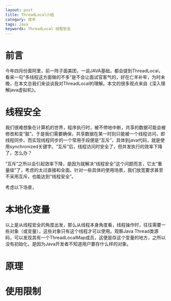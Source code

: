 ```yaml
---
layout: post
title: ThreadLocal小结
category: 技术
tags: Java
keywords: ThreadLocal 线程安全
---
```


# 前言 #
今年四月份面阿里，前一阵子面美团，一说JAVA基础，都会提到ThreadLocal，看来一句“多线程这方面做的不多”是不会让面试官客气的，好在亡羊补牢，为时未晚，在本文总我们来谈谈我对ThreadLocal的理解。本文的很多观点来自《深入理解java虚拟机》。

# 线程安全 #
我们很难想象在计算机的世界，程序执行时，被不停地中断，共享的数据可能会被修改和变“脏”。于是我们需要确保，共享数据在某一时刻只能被一个线程访问，即线程同步。而实现线程同步的一个常用手段便是“互斥”，具体到java代码，就是使用synchronized关键字。“互斥”后，线程访问时安全了，但并发执行的效率下降了，怎么办？

“互斥”之所以会引起效率下降，是因为就解决“线程安全”这个问题而言，它太“重量级”了，考虑的太过直接和全面。针对一些具体的使用场景，我们放宽要求甚至不采用互斥，也能达到“线程安全”。

考虑以下场景，

# 本地化变量 #

以上是从线程安全的角度出发，那么从线程本身角度看，线程操作时，往往需要一些对象（或变量），这些对象只有这个线程才可以使用。观察Java Thread类源码，可以发现其有一个ThreadLocalMap成员，这便是存这个变量的地方，之所以没有初始化，是因为Java开发者不知道用户要存什么样的对象。

# 原理 #

# 使用限制 #
